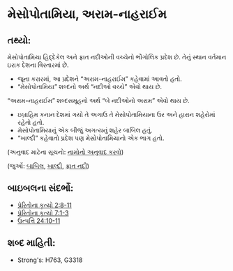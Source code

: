 # મેસોપોતામિયા, અરામ-નાહરાઈમ 

## તથ્યો: 

મેસોપોતામિયા હિદ્દેકેલ અને ફ્રાત નદીઓની વચ્ચેનો ભૌગોલિક પ્રદેશ છે.
તેનું સ્થાન વર્તમાન ઇરાક દેશના વિસ્તારમાં છે.

* જૂના કરારમાં, આ પ્રદેશને “અરામ-નાહરાઈમ” કહેવામાં આવતો હતો.
* “મેસોપોતામિયા” શબ્દનો અર્થ “નદીઓ વચ્ચે” એવો થાય છે.

“અરામ-નાહરાઈમ” શબ્દસમૂહનો અર્થ “બે નદીઓનો અરામ” એવો થાય છે.

* ઇબ્રાહિમ કનાન દેશમાં ગયો તે અગાઉ તે મેસોપોતામિયાના ઉર અને હારાન શહેરોમાં રહેતો હતો.
* મેસોપોતામિયાનું એક બીજું અગત્યનું શહેર બાબિલ હતું.
* “ખાલ્દી” કહેવાતો પ્રદેશ પણ મેસોપોતામિયાનો એક ભાગ હતો.

(અનુવાદ માટેના સૂચનો: [નામોનો અનુવાદ કરવો](rc://gu/ta/man/translate/translate-names))

(જુઓં: [બાબિલ](../names/aram.md), [ખાલ્દી](../names/babylon.md), [ફ્રાત નદી](../names/chaldeans.md))

## બાઇબલના સંદર્ભો: 

* [પ્રેરિતોના કૃત્યો 2:8-11](../names/euphrates.md)
* [પ્રેરિતોના કૃત્યો 7:1-3](rc://gu/tn/help/act/02/08)
* [ઉત્પત્તિ 24:10-11](rc://gu/tn/help/act/07/01)

## શબ્દ માહિતી: 

* Strong's: H763, G3318
